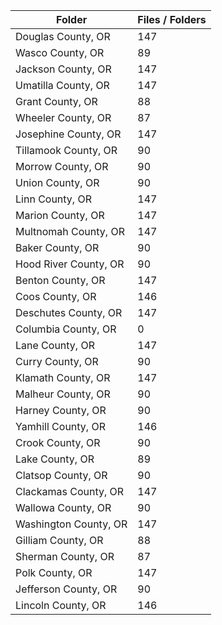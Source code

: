 | Folder                |   Files / Folders |
|-----------------------|-------------------|
| Douglas County, OR    |               147 |
| Wasco County, OR      |                89 |
| Jackson County, OR    |               147 |
| Umatilla County, OR   |               147 |
| Grant County, OR      |                88 |
| Wheeler County, OR    |                87 |
| Josephine County, OR  |               147 |
| Tillamook County, OR  |                90 |
| Morrow County, OR     |                90 |
| Union County, OR      |                90 |
| Linn County, OR       |               147 |
| Marion County, OR     |               147 |
| Multnomah County, OR  |               147 |
| Baker County, OR      |                90 |
| Hood River County, OR |                90 |
| Benton County, OR     |               147 |
| Coos County, OR       |               146 |
| Deschutes County, OR  |               147 |
| Columbia County, OR   |                 0 |
| Lane County, OR       |               147 |
| Curry County, OR      |                90 |
| Klamath County, OR    |               147 |
| Malheur County, OR    |                90 |
| Harney County, OR     |                90 |
| Yamhill County, OR    |               146 |
| Crook County, OR      |                90 |
| Lake County, OR       |                89 |
| Clatsop County, OR    |                90 |
| Clackamas County, OR  |               147 |
| Wallowa County, OR    |                90 |
| Washington County, OR |               147 |
| Gilliam County, OR    |                88 |
| Sherman County, OR    |                87 |
| Polk County, OR       |               147 |
| Jefferson County, OR  |                90 |
| Lincoln County, OR    |               146 |
